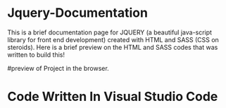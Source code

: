 # Jquery-Documentation
This is a brief documentation page for JQUERY (a beautiful java-script library for front end development) created with HTML and SASS (CSS on steroids). 
Here is a brief preview on the HTML and SASS codes that was written to build this!


#preview of Project in the browser.



# Code Written In Visual Studio Code 

